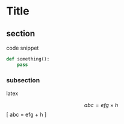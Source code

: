 


# Title

## section

code snippet
```python
def something():
    pass
```


### subsection

latex

$$ abc = efg \times h$$
\[ abc = efg + h \]

<link rel="stylesheet" href="//cdnjs.cloudflare.com/ajax/libs/KaTeX/0.1.1/katex.min.css">
<script src="//cdnjs.cloudflare.com/ajax/libs/KaTeX/0.1.1/katex.min.js"></script>

<!-- Parse the Latex divs with Katex-->
<script type="text/javascript">
  $("script[type='math/tex']").replaceWith(
    function(){
      var tex = $(this).text();
      return katex.renderToString(tex, {displayMode: false});
  });
  
  $("script[type='math/tex; mode=display']").replaceWith(
    function(){
      var tex = $(this).text();
      return katex.renderToString(tex.replace(/%.*/g, ''), {displayMode: true});
  });
</script>

